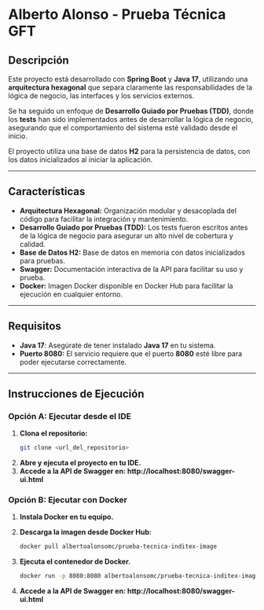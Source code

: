 # **Alberto Alonso - Prueba Técnica GFT**

## **Descripción**

Este proyecto está desarrollado con **Spring Boot** y **Java 17**, utilizando una **arquitectura hexagonal** que separa claramente las responsabilidades de la lógica de negocio, las interfaces y los servicios externos.

Se ha seguido un enfoque de **Desarrollo Guiado por Pruebas (TDD)**, donde los **tests** han sido implementados antes de desarrollar la lógica de negocio, asegurando que el comportamiento del sistema esté validado desde el inicio.

El proyecto utiliza una base de datos **H2** para la persistencia de datos, con los datos inicializados al iniciar la aplicación.

---

## **Características**

- **Arquitectura Hexagonal:** Organización modular y desacoplada del código para facilitar la integración y mantenimiento.
- **Desarrollo Guiado por Pruebas (TDD):** Los tests fueron escritos antes de la lógica de negocio para asegurar un alto nivel de cobertura y calidad.
- **Base de Datos H2:** Base de datos en memoria con datos inicializados para pruebas.
- **Swagger:** Documentación interactiva de la API para facilitar su uso y prueba.
- **Docker:** Imagen Docker disponible en Docker Hub para facilitar la ejecución en cualquier entorno.

---

## **Requisitos**

- **Java 17**: Asegúrate de tener instalado **Java 17** en tu sistema.
- **Puerto 8080:** El servicio requiere que el puerto **8080** esté libre para poder ejecutarse correctamente.

---

## **Instrucciones de Ejecución**

### **Opción A: Ejecutar desde el IDE**

1. **Clona el repositorio:**
   ```bash
   git clone <url_del_repositorio>

2. **Abre y ejecuta el proyecto en tu IDE.**
3. **Accede a la API de Swagger en: http://localhost:8080/swagger-ui.html**

### **Opción B: Ejecutar con Docker**
1. **Instala Docker en tu equipo.**

2. **Descarga la imagen desde Docker Hub:**
   ```bash
   docker pull albertoalonsomc/prueba-tecnica-inditex-image

3. **Ejecuta el contenedor de Docker.**
    ```bash
   docker run -p 8080:8080 albertoalonsomc/prueba-tecnica-inditex-image
   
4. **Accede a la API de Swagger en: http://localhost:8080/swagger-ui.html**

